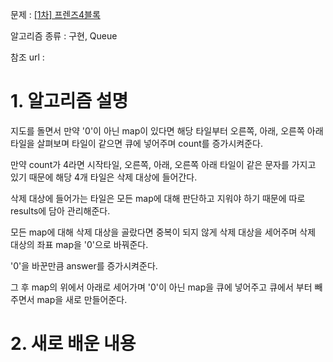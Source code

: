 문제 : [[1차] 프렌즈4블록](https://programmers.co.kr/learn/courses/30/lessons/17679)

알고리즘 종류 : 구현, Queue

참조 url : 

# 1. 알고리즘 설명

지도를 돌면서 만약 '0'이 아닌 map이 있다면 해당 타일부터 오른쪽, 아래, 오른쪽 아래 타일을 살펴보며 타일이 같으면 큐에 넣어주며 count를 증가시켜준다.

만약 count가 4라면 시작타일, 오른쪽, 아래, 오른쪽 아래 타일이 같은 문자를 가지고 있기 때문에 해당 4개 타일은 삭제 대상에 들어간다.

삭제 대상에 들어가는 타일은 모든 map에 대해 판단하고 지워야 하기 때문에 따로 results에 담아 관리해준다.

모든 map에 대해 삭제 대상을 골랐다면 중복이 되지 않게 삭제 대상을 세어주며 삭제 대상의 좌표 map을 '0'으로 바꿔준다.

'0'을 바꾼만큼 answer를 증가시켜준다.

그 후 map의 위에서 아래로 세어가며 '0'이 아닌 map을 큐에 넣어주고 큐에서 부터 빼주면서 map을 새로 만들어준다.

# 2. 새로 배운 내용
